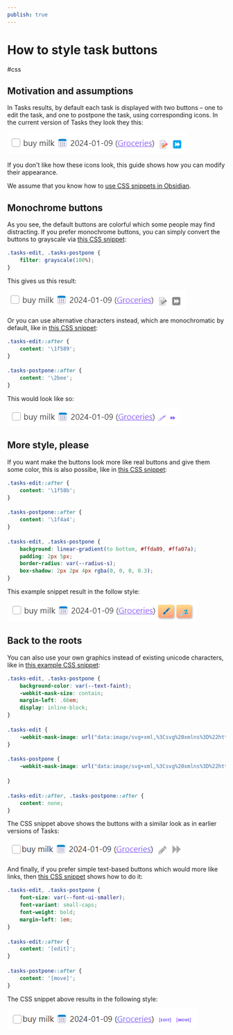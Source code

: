```yaml
---
publish: true
---
```


# How to style task buttons

<span class="related-pages">#css</span>

## Motivation and assumptions

In Tasks results, by default each task is displayed with two buttons &ndash;
one to edit the task, and one to postpone the task, using corresponding icons.
In the current version of Tasks they look they this:

![Task buttons with default style](../images/tasks-buttons-default.png)

If you don't like how these icons look, this guide shows how you can modify their appearance.

We assume that you know how to [use CSS snippets in Obsidian](https://help.obsidian.md/How+to/Add+custom+styles#Use+Themes+and+or+CSS+snippets).

## Monochrome buttons

As you see, the default buttons are colorful which some people may find distracting. If you prefer monochrome buttons, you can simply convert the buttons to grayscale via [this CSS snippet](https://github.com/obsidian-tasks-group/obsidian-tasks/blob/main/resources/sample_vaults/Tasks-Demo/.obsidian/snippets/tasks-buttons-gray.css):

<!-- snippet: resources/sample_vaults/Tasks-Demo/.obsidian/snippets/tasks-buttons-gray.css -->
```css
.tasks-edit, .tasks-postpone {
    filter: grayscale(100%);
}
```
<!-- endSnippet -->

This gives us this result:

![Task buttons with gray style](../images/tasks-buttons-gray.png)

Or you can use alternative characters instead, which are monochromatic by default, like in [this CSS snippet](https://github.com/obsidian-tasks-group/obsidian-tasks/blob/main/resources/sample_vaults/Tasks-Demo/.obsidian/snippets/tasks-buttons-alt.css):

<!-- snippet: resources/sample_vaults/Tasks-Demo/.obsidian/snippets/tasks-buttons-alt.css -->
```css
.tasks-edit::after {
    content: '\1f589';
}

.tasks-postpone::after {
    content: '\2bee';
}
```
<!-- endSnippet -->

This would look like so:

![Task buttons with alt characters](../images/tasks-buttons-alt.png)

## More style, please

If you want make the buttons look more like real buttons and give them some color, this is also possibe, like in [this CSS snippet](https://github.com/obsidian-tasks-group/obsidian-tasks/blob/main/resources/sample_vaults/Tasks-Demo/.obsidian/snippets/tasks-buttons-stylish.css):

<!-- snippet: resources/sample_vaults/Tasks-Demo/.obsidian/snippets/tasks-buttons-stylish.css -->
```css
.tasks-edit::after {
    content: '\1f58b';
}

.tasks-postpone::after {
    content: '\1f4a4';
}

.tasks-edit, .tasks-postpone {
    background: linear-gradient(to bottom, #ffda89, #ffa07a);
    padding: 2px 5px;
    border-radius: var(--radius-s);
    box-shadow: 2px 2px 4px rgba(0, 0, 0, 0.3);
}
```
<!-- endSnippet -->

This example snippet result in the follow style:

![Task buttons with more style](../images/tasks-buttons-stylish.png)

## Back to the roots

You can also use your own graphics instead of existing unicode characters, like in [this example CSS snippet](https://github.com/obsidian-tasks-group/obsidian-tasks/blob/main/resources/sample_vaults/Tasks-Demo/.obsidian/snippets/tasks-buttons-svg.css):

<!-- snippet: resources/sample_vaults/Tasks-Demo/.obsidian/snippets/tasks-buttons-svg.css -->
```css
.tasks-edit, .tasks-postpone {
    background-color: var(--text-faint);
    -webkit-mask-size: contain;
    margin-left: .66em;
    display: inline-block;
}

.tasks-edit {
    -webkit-mask-image: url("data:image/svg+xml,%3Csvg%20xmlns%3D%22http%3A%2F%2Fwww.w3.org%2F2000%2Fsvg%22%20xmlns%3Axlink%3D%22http%3A%2F%2Fwww.w3.org%2F1999%2Fxlink%22%20aria-hidden%3D%22true%22%20focusable%3D%22false%22%20width%3D%221em%22%20height%3D%221em%22%20style%3D%22-ms-transform%3A%20rotate(360deg)%3B%20-webkit-transform%3A%20rotate(360deg)%3B%20transform%3A%20rotate(360deg)%3B%22%20preserveAspectRatio%3D%22xMidYMid%20meet%22%20viewBox%3D%220%200%201536%201536%22%3E%3Cpath%20d%3D%22M363%201408l91-91l-235-235l-91%2091v107h128v128h107zm523-928q0-22-22-22q-10%200-17%207l-542%20542q-7%207-7%2017q0%2022%2022%2022q10%200%2017-7l542-542q7-7%207-17zm-54-192l416%20416l-832%20832H0v-416zm683%2096q0%2053-37%2090l-166%20166l-416-416l166-165q36-38%2090-38q53%200%2091%2038l235%20234q37%2039%2037%2091z%22%20fill%3D%22%23626262%22%2F%3E%3C%2Fsvg%3E");
}

.tasks-postpone {
    -webkit-mask-image: url("data:image/svg+xml,%3Csvg%20xmlns%3D%22http%3A%2F%2Fwww.w3.org%2F2000%2Fsvg%22%20xmlns%3Axlink%3D%22http%3A%2F%2Fwww.w3.org%2F1999%2Fxlink%22%20aria-hidden%3D%22true%22%20focusable%3D%22false%22%20width%3D%221em%22%20height%3D%221em%22%20style%3D%22-ms-transform%3A%20rotate%28360deg%29%3B%20-webkit-transform%3A%20rotate%28360deg%29%3B%20transform%3A%20rotate%28360deg%29%3B%22%20preserveAspectRatio%3D%22xMidYMid%20meet%22%20viewBox%3D%220%200%201536%201536%22%3E%3Cpath%20d%3D%22M45%20-115q-19%20-19%20-32%20-13t-13%2032v1472q0%2026%2013%2032t32%20-13l710%20-710q9%20-9%2013%20-19v710q0%2026%2013%2032t32%20-13l710%20-710q9%20-9%2013%20-19v678q0%2026%2019%2045t45%2019h128q26%200%2045%20-19t19%20-45v-1408q0%20-26%20-19%20-45t-45%20-19h-128q-26%200%20-45%2019t-19%2045v678q-4%20-10%20-13%20-19l-710%20-710%20q-19%20-19%20-32%20-13t-13%2032v710q-4%20-10%20-13%20-19z%22%20fill%3D%22%23626262%22%2F%3E%3C%2Fsvg%3E");

}

.tasks-edit::after, .tasks-postpone::after {
    content: none;
}
```
<!-- endSnippet -->

The CSS snippet above shows the buttons with a similar look as in earlier versions of Tasks:

![Task buttons with old style](../images/tasks-buttons-svg.png)

And finally, if you prefer simple text-based buttons which would more like links, then [this CSS snippet](https://github.com/obsidian-tasks-group/obsidian-tasks/blob/main/resources/sample_vaults/Tasks-Demo/.obsidian/snippets/tasks-buttons-text.css) shows how to do it:

<!-- snippet: resources/sample_vaults/Tasks-Demo/.obsidian/snippets/tasks-buttons-text.css -->
```css
.tasks-edit, .tasks-postpone {
    font-size: var(--font-ui-smaller);
    font-variant: small-caps;
    font-weight: bold;
    margin-left: 1em;
}

.tasks-edit::after {
    content: '[edit]';
}

.tasks-postpone::after {
    content: '[move]';
}
```
<!-- endSnippet -->

The CSS snippet above results in the following style:

![Task buttons with text style](../images/tasks-buttons-text.png)
